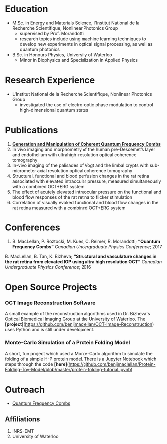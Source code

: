 # Education
* M.Sc. in Energy and Materials Science, l'Institut National de la Recherche Scientifique, Nonlinear Photonics Group
    - supervised by Prof. Morandotti
    - research topics include using machine learning techniques to develop new experiments in optical signal processing, as well as quantum photonics
* B.Sc. in Honours Physics, University of Waterloo
    - Minor in Biophysics and Specialization in Applied Physics

# Research Experience
* L'Institut National de la Recherche Scientifique, Nonlinear Photonics Group
    - investigated the use of electro-optic phase modulation to control high-dimensional quantum states

# Publications
1. **[Generation and Manipulation of Coherent Quantum Frequency Combs](https://www.jove.com/video/57517/generation-and-coherent-control-of-pulsed-quantum-frequency-combs)**
2. In vivo imaging and morphometry of the human pre-Descemet’s layer and endothelium with ultrahigh-resolution optical coherence tomography
3. In-vivo imaging of the palisades of Vogt and the limbal crypts with sub-micrometer axial resolution optical coherence tomography
4. Structural, functional and blood perfusion changes in the rat retina associated with elevated intraocular pressure, measured simultaneously with a combined OCT+ERG system
5. The effect of acutely elevated intraocular pressure on the functional and blood flow responses of the rat retina to flicker stimulation
6. Correlation of visually evoked functional and blood flow changes in the rat retina measured with a combined OCT+ERG system

# Conferences
1. B. MacLellan, P. Roztocki, M. Kues, C. Reimer, R. Morandotti; **“Quantum Frequency Combs”** *Canadian Undergraduate Physics Conference*; 2017 

B. MacLellan, B. Tan, K. Bizheva; **“Structural and vasculature changes in the rat retina from elevated IOP using ultra high resolution OCT”** *Canadian Undergraduate Physics Conference*; 2016

# Open Source Projects
### OCT Image Reconstruction Software
A small example of the reconstruction algorithms used in Dr. Bizheva's Optical Biomedical Imaging Group at the University of Waterloo. The **[project]**(https://github.com/benjimaclellan/OCT-Image-Reconstruction) uses Python and is still under development.

### Monte-Carlo Simulation of a Protein Folding Model
A short, fun project which used a Monte-Carlo algorithm to simulate the folding of a simple H-P protein model. There is a Jupyter Notebook which steps through the code **[here]**(https://github.com/benjimaclellan/Protein-Folding-Toy-Model/blob/master/protein-folding-tutorial.ipynb)

# Outreach
- [Quantum Frequency Combs](https://www.youtube.com/watch?v=x5O7I0TZRik&t=5s)

## Affiliations
1. INRS-EMT
2. University of Waterloo
